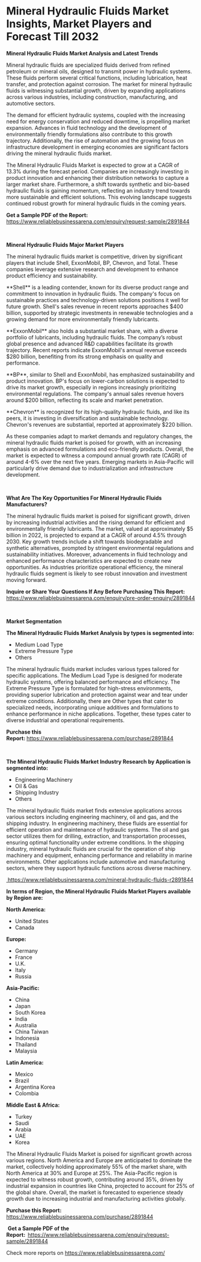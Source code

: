<p><h1>Mineral Hydraulic Fluids Market Insights, Market Players and Forecast Till 2032</h1></p><p><strong>Mineral Hydraulic Fluids Market Analysis and Latest Trends</strong></p>
<p><p>Mineral hydraulic fluids are specialized fluids derived from refined petroleum or mineral oils, designed to transmit power in hydraulic systems. These fluids perform several critical functions, including lubrication, heat transfer, and protection against corrosion. The market for mineral hydraulic fluids is witnessing substantial growth, driven by expanding applications across various industries, including construction, manufacturing, and automotive sectors.</p><p>The demand for efficient hydraulic systems, coupled with the increasing need for energy conservation and reduced downtime, is propelling market expansion. Advances in fluid technology and the development of environmentally friendly formulations also contribute to this growth trajectory. Additionally, the rise of automation and the growing focus on infrastructure development in emerging economies are significant factors driving the mineral hydraulic fluids market.</p><p>The Mineral Hydraulic Fluids Market is expected to grow at a CAGR of 13.3% during the forecast period. Companies are increasingly investing in product innovation and enhancing their distribution networks to capture a larger market share. Furthermore, a shift towards synthetic and bio-based hydraulic fluids is gaining momentum, reflecting an industry trend towards more sustainable and efficient solutions. This evolving landscape suggests continued robust growth for mineral hydraulic fluids in the coming years.</p></p>
<p><strong>Get a Sample PDF of the Report:&nbsp;</strong> <a href="https://www.reliablebusinessarena.com/enquiry/request-sample/2891844?utm_campaign=3013&utm_medium=2&utm_source=Github&utm_content=ia&utm_term=14032025&utm_id=mineral-hydraulic-fluids">https://www.reliablebusinessarena.com/enquiry/request-sample/2891844</a></p>
<p>&nbsp;</p>
<p><strong>Mineral Hydraulic Fluids Major Market Players</strong></p>
<p><p>The mineral hydraulic fluids market is competitive, driven by significant players that include Shell, ExxonMobil, BP, Chevron, and Total. These companies leverage extensive research and development to enhance product efficiency and sustainability.</p><p>**Shell** is a leading contender, known for its diverse product range and commitment to innovation in hydraulic fluids. The company's focus on sustainable practices and technology-driven solutions positions it well for future growth. Shell's sales revenue in recent reports approaches $400 billion, supported by strategic investments in renewable technologies and a growing demand for more environmentally friendly lubricants.</p><p>**ExxonMobil** also holds a substantial market share, with a diverse portfolio of lubricants, including hydraulic fluids. The company’s robust global presence and advanced R&D capabilities facilitate its growth trajectory. Recent reports indicate ExxonMobil's annual revenue exceeds $280 billion, benefiting from its strong emphasis on quality and performance.</p><p>**BP**, similar to Shell and ExxonMobil, has emphasized sustainability and product innovation. BP's focus on lower-carbon solutions is expected to drive its market growth, especially in regions increasingly prioritizing environmental regulations. The company's annual sales revenue hovers around $200 billion, reflecting its scale and market penetration.</p><p>**Chevron** is recognized for its high-quality hydraulic fluids, and like its peers, it is investing in diversification and sustainable technology. Chevron's revenues are substantial, reported at approximately $220 billion.</p><p>As these companies adapt to market demands and regulatory changes, the mineral hydraulic fluids market is poised for growth, with an increasing emphasis on advanced formulations and eco-friendly products. Overall, the market is expected to witness a compound annual growth rate (CAGR) of around 4-6% over the next five years. Emerging markets in Asia-Pacific will particularly drive demand due to industrialization and infrastructure development.</p></p>
<p>&nbsp;</p>
<p><strong>What Are The Key Opportunities For Mineral Hydraulic Fluids Manufacturers?</strong></p>
<p><p>The mineral hydraulic fluids market is poised for significant growth, driven by increasing industrial activities and the rising demand for efficient and environmentally friendly lubricants. The market, valued at approximately $5 billion in 2022, is projected to expand at a CAGR of around 4.5% through 2030. Key growth trends include a shift towards biodegradable and synthetic alternatives, prompted by stringent environmental regulations and sustainability initiatives. Moreover, advancements in fluid technology and enhanced performance characteristics are expected to create new opportunities. As industries prioritize operational efficiency, the mineral hydraulic fluids segment is likely to see robust innovation and investment moving forward.</p></p>
<p><strong>Inquire or Share Your Questions If Any Before Purchasing This Report:</strong> <a href="https://www.reliablebusinessarena.com/enquiry/pre-order-enquiry/2891844?utm_campaign=3013&utm_medium=2&utm_source=Github&utm_content=ia&utm_term=14032025&utm_id=mineral-hydraulic-fluids">https://www.reliablebusinessarena.com/enquiry/pre-order-enquiry/2891844</a></p>
<p>&nbsp;</p>
<p><strong>Market Segmentation</strong></p>
<p><strong>The Mineral Hydraulic Fluids Market Analysis by types is segmented into:</strong></p>
<p><ul><li>Medium Load Type</li><li>Extreme Pressure Type</li><li>Others</li></ul></p>
<p><p>The mineral hydraulic fluids market includes various types tailored for specific applications. The Medium Load Type is designed for moderate hydraulic systems, offering balanced performance and efficiency. The Extreme Pressure Type is formulated for high-stress environments, providing superior lubrication and protection against wear and tear under extreme conditions. Additionally, there are Other types that cater to specialized needs, incorporating unique additives and formulations to enhance performance in niche applications. Together, these types cater to diverse industrial and operational requirements.</p></p>
<p><strong>Purchase this Report:&nbsp;</strong><a href="https://www.reliablebusinessarena.com/purchase/2891844?utm_campaign=3013&utm_medium=2&utm_source=Github&utm_content=ia&utm_term=14032025&utm_id=mineral-hydraulic-fluids">https://www.reliablebusinessarena.com/purchase/2891844</a></p>
<p>&nbsp;</p>
<p><strong>The Mineral Hydraulic Fluids Market Industry Research by Application is segmented into:</strong></p>
<p><ul><li>Engineering Machinery</li><li>Oil & Gas</li><li>Shipping Industry</li><li>Others</li></ul></p>
<p><p>The mineral hydraulic fluids market finds extensive applications across various sectors including engineering machinery, oil and gas, and the shipping industry. In engineering machinery, these fluids are essential for efficient operation and maintenance of hydraulic systems. The oil and gas sector utilizes them for drilling, extraction, and transportation processes, ensuring optimal functionality under extreme conditions. In the shipping industry, mineral hydraulic fluids are crucial for the operation of ship machinery and equipment, enhancing performance and reliability in marine environments. Other applications include automotive and manufacturing sectors, where they support hydraulic functions across diverse machinery.</p></p>
<p><a href="https://www.reliablebusinessarena.com/mineral-hydraulic-fluids-r2891844?utm_campaign=3013&utm_medium=2&utm_source=Github&utm_content=ia&utm_term=14032025&utm_id=mineral-hydraulic-fluids">&nbsp;https://www.reliablebusinessarena.com/mineral-hydraulic-fluids-r2891844</a></p>
<p><strong>In terms of Region, the Mineral Hydraulic Fluids Market Players available by Region are:</strong></p>
<p>
    <p> <strong> North America: </strong>
        <ul>
            <li>United States</li>
            <li>Canada</li>
        </ul>
        </p> 
    <p> <strong> Europe: </strong>
        <ul>
            <li>Germany</li>
            <li>France</li>
            <li>U.K.</li>
            <li>Italy</li>
            <li>Russia</li>
        </ul>
        </p> 
    <p> <strong> Asia-Pacific: </strong>
        <ul>
            <li>China</li>
            <li>Japan</li>
            <li>South Korea</li>
            <li>India</li>
            <li>Australia</li>
            <li>China Taiwan</li>
            <li>Indonesia</li>
            <li>Thailand</li>
            <li>Malaysia</li>
        </ul>
        </p> 
    <p> <strong> Latin America: </strong>
        <ul>
            <li>Mexico</li>
            <li>Brazil</li>
            <li>Argentina Korea</li>
            <li>Colombia</li>
        </ul>
        </p> 
    <p> <strong> Middle East & Africa: </strong>
        <ul>
            <li>Turkey</li>
            <li>Saudi</li>
            <li>Arabia</li>
            <li>UAE</li>
            <li>Korea</li>
        </ul>
    </p>
    </p>
<p><p>The Mineral Hydraulic Fluids Market is poised for significant growth across various regions. North America and Europe are anticipated to dominate the market, collectively holding approximately 55% of the market share, with North America at 30% and Europe at 25%. The Asia-Pacific region is expected to witness robust growth, contributing around 35%, driven by industrial expansion in countries like China, projected to account for 25% of the global share. Overall, the market is forecasted to experience steady growth due to increasing industrial and manufacturing activities globally.</p></p>
<p><strong>Purchase this Report: </strong><a href="https://www.reliablebusinessarena.com/purchase/2891844?utm_campaign=3013&utm_medium=2&utm_source=Github&utm_content=ia&utm_term=14032025&utm_id=mineral-hydraulic-fluids">https://www.reliablebusinessarena.com/purchase/2891844</a></p>
<p>&nbsp;<strong>Get a Sample PDF of the Report:&nbsp;&nbsp;</strong><a href="https://www.reliablebusinessarena.com/enquiry/request-sample/2891844?utm_campaign=3013&utm_medium=2&utm_source=Github&utm_content=ia&utm_term=14032025&utm_id=mineral-hydraulic-fluids">https://www.reliablebusinessarena.com/enquiry/request-sample/2891844</a></p>
<p><strong></strong></p>
<p>Check more reports on <a href="https://www.reliablebusinessarena.com/?utm_campaign=3013&utm_medium=2&utm_source=Github&utm_content=ia&utm_term=14032025&utm_id=mineral-hydraulic-fluids">https://www.reliablebusinessarena.com/</a></p>